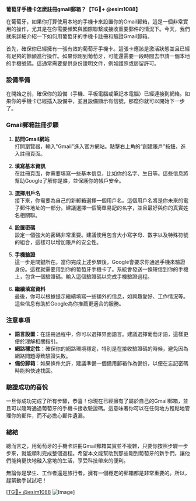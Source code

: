 **葡萄牙手機卡怎麽註冊gmail郵箱？【TG💪+ @esim1088】**

在葡萄牙，如果你打算使用本地的手機卡來設置你的Gmail郵箱，這是一個非常實用的操作，尤其是在你需要頻繁與國際聯繫或接收重要郵件的情況下。今天，我們就來詳細介紹一下如何用葡萄牙的手機卡註冊和驗證Gmail郵箱。

首先，確保你已經擁有一張有效的葡萄牙手機卡。這張卡應該是激活狀態並且已經有足夠的餘額進行操作。如果你剛到葡萄牙，可能還需要一段時間去申請一個本地的手機號碼。這通常需要提供身份證明文件，例如護照或居留許可。

### 設備準備

在開始之前，確保你的設備（手機、平板電腦或筆記本電腦）已經連接到網絡。如果你的手機卡已經插入設備中，並且設備顯示有信號，那麼你就可以開始下一步了。

### Gmail郵箱註冊步驟

1. **訪問Gmail網站**  
打開瀏覽器，輸入"Gmail"進入官方網站。點擊右上角的“創建賬戶”按鈕，進入註冊頁面。

2. **填寫基本資訊**  
在註冊頁面，你需要填寫一些基本信息，比如你的名字、生日等。這些信息將幫助Google了解你是誰，並保護你的帳戶安全。

3. **選擇用戶名**  
接下來，你需要為自己的新郵箱選擇一個用戶名。這個用戶名將是你未來的電子郵件地址的一部分。建議選擇一個簡單易記的名字，並且最好與你的真實姓名相關聯。

4. **設置密碼**  
設定一個強大的密碼非常重要。建議使用包含大小寫字母、數字以及特殊符號的組合，這樣可以增加賬戶的安全性。

5. **手機驗證**  
這一步是關鍵所在。當你完成上述步驟後，Google會要求你通過手機來驗證身份。這裡就需要用到你的葡萄牙手機卡了。系統會發送一條短信到你的手機上，包含一個驗證碼。輸入這個驗證碼以完成手機驗證過程。

6. **繼續填寫資料**  
最後，你可以根據提示繼續填寫一些額外的信息，如興趣愛好、工作情況等。這些信息有助於Google為你推薦更適合的服務。

### 注意事項

- **語言設置**：在註冊過程中，你可以選擇界面語言。建議選擇葡萄牙語，這樣更便於理解相關指引。
- **網路穩定性**：確保你的網路環境穩定，特別是在接收驗證碼的時候，避免因為網路問題導致驗證失敗。
- **備份郵箱**：如果條件允許，建議準備一個備用郵箱作為備份，以便在忘記密碼時能夠快速找回。

### 驗證成功的喜悅

一旦你成功完成了所有步驟，恭喜！你現在已經擁有了屬於自己的Gmail郵箱，並且可以隨時通過葡萄牙的手機卡接收驗證碼。這意味著你可以在任何地方輕鬆地管理你的郵件，而不必擔心郵件遺漏。

### 總結

總而言之，用葡萄牙的手機卡註冊Gmail郵箱其實並不複雜，只要你按照步驟一步步來，就能順利完成整個過程。希望本文能幫助到那些剛到葡萄牙的新手們，讓他們能夠更快地融入當地的生活，享受科技帶來的便利。

無論你是學生、工作者還是旅行者，擁有一個穩定的郵箱都是非常重要的。所以，趕緊動手試試吧！

[[TG💪+ @esim1088](https://t.me/s/esim1088) ![Image](https://i.postimg.cc/4NQfJmqS/Snipaste-2025-05-13-00-14-12.png)]